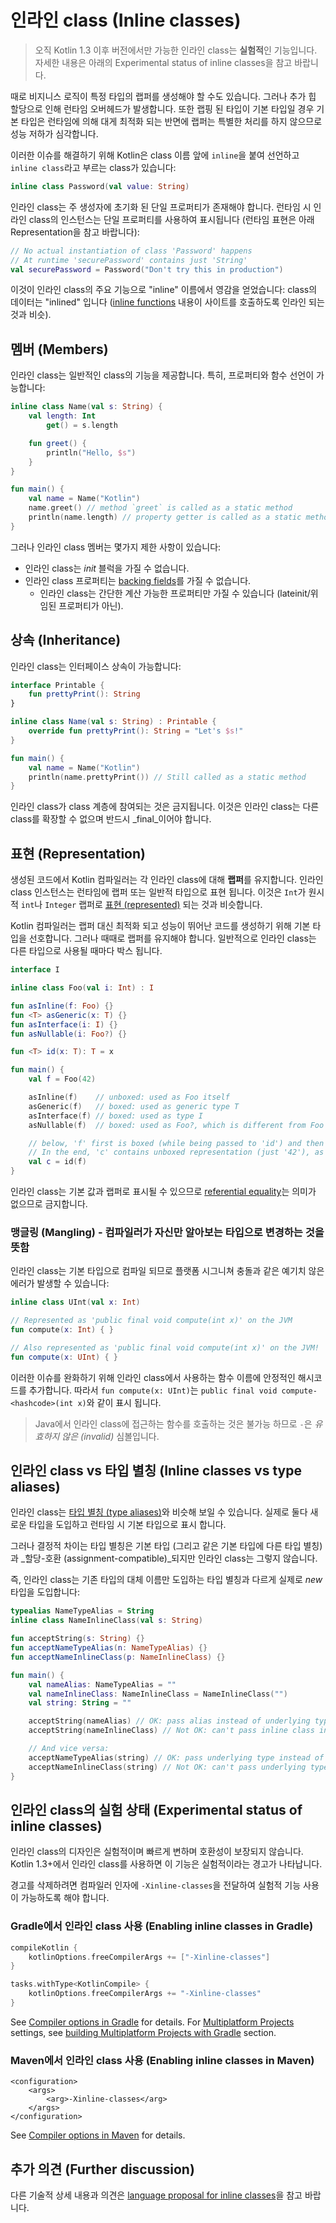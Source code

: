 # 인라인 class \(Inline classes\)

> 오직 Kotlin 1.3 이후 버전에서만 가능한 인라인 class는 **실험적**인 기능입니다. 자세한 내용은 아래의 Experimental status of inline classes을 참고 바랍니다.

때로 비지니스 로직이 특정 타입의 랩퍼를 생성해야 할 수도 있습니다. 그러나 추가 힙 할당으로 인해 런타임 오버헤드가 발생합니다. 또한 랩핑 된 타입이 기본 타입일 경우 기본 타입은 런타임에 의해 대게 최적화 되는 반면에 랩퍼는 특별한 처리를 하지 않으므로 성능 저하가 심각합니다.

이러한 이슈를 해결하기 위해 Kotlin은 class 이름 앞에 `inline`을 붙여 선언하고 `inline class`라고 부르는 class가 있습니다:

```kotlin
inline class Password(val value: String)
```

인라인 class는 주 생성자에 초기화 된 단일 프로퍼티가 존재해야 합니다. 런타임 시 인라인 class의 인스턴스는 단일 프로퍼티를 사용하여 표시됩니다 \(런타임 표현은 아래 Representation을 참고 바랍니다\):

```kotlin
// No actual instantiation of class 'Password' happens
// At runtime 'securePassword' contains just 'String'
val securePassword = Password("Don't try this in production")
```

이것이 인라인 class의 주요 기능으로 "inline" 이름에서 영감을 얻었습니다: class의 데이터는 "inlined" 입니다 \([inline functions](http://app.gitbook.com/@bbiguduk/s/kotlin/language-guide/functions-and-lambdas/inline-functions) 내용이 사이트를 호출하도록 인라인 되는 것과 비슷\).

## 멤버 \(Members\)

인라인 class는 일반적인 class의 기능을 제공합니다. 특히, 프로퍼티와 함수 선언이 가능합니다:

```kotlin
inline class Name(val s: String) {
    val length: Int
        get() = s.length

    fun greet() {
        println("Hello, $s")
    }
}    

fun main() {
    val name = Name("Kotlin")
    name.greet() // method `greet` is called as a static method
    println(name.length) // property getter is called as a static method
}
```

그러나 인라인 class 멤버는 몇가지 제한 사항이 있습니다:

* 인라인 class는 _init_ 블럭을 가질 수 없습니다.  
* 인라인 class 프로퍼티는 [backing fields](http://app.gitbook.com/@bbiguduk/s/kotlin/language-guide/classes-and-objects/untitled#backing-fields)를 가질 수 없습니다.  
  * 인라인 class는 간단한 계산 가능한 프로퍼티만 가질 수 있습니다 \(lateinit/위임된 프로퍼티가 아닌\).

## 상속 \(Inheritance\)

인라인 class는 인터페이스 상속이 가능합니다:

```kotlin
interface Printable {
    fun prettyPrint(): String
}

inline class Name(val s: String) : Printable {
    override fun prettyPrint(): String = "Let's $s!"
}    

fun main() {
    val name = Name("Kotlin")
    println(name.prettyPrint()) // Still called as a static method
}
```

인라인 class가 class 계층에 참여되는 것은 금지됩니다. 이것은 인라인 class는 다른 class를 확장할 수 없으며 반드시 _final_이어야 합니다.

## 표현 \(Representation\)

생성된 코드에서 Kotlin 컴파일러는 각 인라인 class에 대해 **랩퍼**를 유지합니다. 인라인 class 인스턴스는 런타임에 랩퍼 또는 일반적 타입으로 표현 됩니다. 이것은 `Int`가 원시적 `int`나 `Integer` 랩퍼로 [표현 \(represented\)](http://app.gitbook.com/@bbiguduk/s/kotlin/language-guide/basics/untitled#representation) 되는 것과 비슷합니다.

Kotlin 컴파일러는 랩퍼 대신 최적화 되고 성능이 뛰어난 코드를 생성하기 위해 기본 타입을 선호합니다. 그러나 때때로 랩퍼를 유지해야 합니다. 일반적으로 인라인 class는 다른 타입으로 사용될 때마다 박스 됩니다.

```kotlin
interface I

inline class Foo(val i: Int) : I

fun asInline(f: Foo) {}
fun <T> asGeneric(x: T) {}
fun asInterface(i: I) {}
fun asNullable(i: Foo?) {}

fun <T> id(x: T): T = x

fun main() {
    val f = Foo(42) 

    asInline(f)    // unboxed: used as Foo itself
    asGeneric(f)   // boxed: used as generic type T
    asInterface(f) // boxed: used as type I
    asNullable(f)  // boxed: used as Foo?, which is different from Foo

    // below, 'f' first is boxed (while being passed to 'id') and then unboxed (when returned from 'id') 
    // In the end, 'c' contains unboxed representation (just '42'), as 'f' 
    val c = id(f)  
}
```

인라인 class는 기본 값과 랩퍼로 표시될 수 있으므로 [referential equality](https://kotlinlang.org/docs/reference/equality.html#referential-equality)는 의미가 없으므로 금지합니다.

### 맹글링 \(Mangling\) - 컴파일러가 자신만 알아보는 타입으로 변경하는 것을 뜻함

인라인 class는 기본 타입으로 컴파일 되므로 플랫폼 시그니쳐 충돌과 같은 예기치 않은 에러가 발생할 수 있습니다:

```kotlin
inline class UInt(val x: Int)

// Represented as 'public final void compute(int x)' on the JVM
fun compute(x: Int) { }

// Also represented as 'public final void compute(int x)' on the JVM!
fun compute(x: UInt) { }
```

이러한 이슈를 완화하기 위해 인라인 class에서 사용하는 함수 이름에 안정적인 해시코드를 추가합니다. 따라서 `fun compute(x: UInt)`는 `public final void compute-<hashcode>(int x)`와 같이 표시 됩니다.

> Java에서 인라인 class에 접근하는 함수를 호출하는 것은 불가능 하므로 `-`은 _유효하지 않은 \(invalid\)_ 심볼입니다.

## 인라인 class vs 타입 별칭 \(Inline classes vs type aliases\)

인라인 class는 [타입 별칭 \(type aliases\)](http://app.gitbook.com/@bbiguduk/s/kotlin/language-guide/classes-and-objects/type-aliases)와 비슷해 보일 수 있습니다. 실제로 둘다 새로운 타입을 도입하고 런타임 시 기본 타입으로 표시 합니다.

그러나 결정적 차이는 타입 별칭은 기본 타입 \(그리고 같은 기본 타입에 다른 타입 별칭\)과 _할당-호환 \(assignment-compatible\)_되지만 인라인 class는 그렇지 않습니다.

즉, 인라인 class는 기존 타입의 대체 이름만 도입하는 타입 별칭과 다르게 실제로 _new_ 타입을 도입합니다:

```kotlin
typealias NameTypeAlias = String
inline class NameInlineClass(val s: String)

fun acceptString(s: String) {}
fun acceptNameTypeAlias(n: NameTypeAlias) {}
fun acceptNameInlineClass(p: NameInlineClass) {}

fun main() {
    val nameAlias: NameTypeAlias = ""
    val nameInlineClass: NameInlineClass = NameInlineClass("")
    val string: String = ""

    acceptString(nameAlias) // OK: pass alias instead of underlying type
    acceptString(nameInlineClass) // Not OK: can't pass inline class instead of underlying type

    // And vice versa:
    acceptNameTypeAlias(string) // OK: pass underlying type instead of alias
    acceptNameInlineClass(string) // Not OK: can't pass underlying type instead of inline class
}
```

## 인라인 class의 실험 상태 \(Experimental status of inline classes\)

인라인 class의 디자인은 실험적이며 빠르게 변하며 호환성이 보장되지 않습니다. Kotlin 1.3+에서 인라인 class를 사용하면 이 기능은 실험적이라는 경고가 나타납니다.

경고를 삭제하려면 컴파일러 인자에 `-Xinline-classes`을 전달하여 실험적 기능 사용이 가능하도록 해야 합니다.

### Gradle에서 인라인 class 사용 \(Enabling inline classes in Gradle\)

```groovy
compileKotlin {
    kotlinOptions.freeCompilerArgs += ["-Xinline-classes"]
}
```

```kotlin
tasks.withType<KotlinCompile> {
    kotlinOptions.freeCompilerArgs += "-Xinline-classes"
}
```

See [Compiler options in Gradle](https://kotlinlang.org/docs/reference/using-gradle.html#compiler-options) for details. For [Multiplatform Projects](https://kotlinlang.org/docs/reference/whatsnew13.html#multiplatform-projects) settings, see [building Multiplatform Projects with Gradle](https://kotlinlang.org/docs/reference/building-mpp-with-gradle.html#language-settings) section.

### Maven에서 인라인 class 사용 \(Enabling inline classes in Maven\)

```markup
<configuration>
    <args>
        <arg>-Xinline-classes</arg> 
    </args>
</configuration>
```

See [Compiler options in Maven](https://kotlinlang.org/docs/reference/using-maven.html#specifying-compiler-options) for details.

## 추가 의견 \(Further discussion\)

다른 기술적 상세 내용과 의견은 [language proposal for inline classes](https://github.com/Kotlin/KEEP/blob/master/proposals/inline-classes.md)을 참고 바랍니다.

